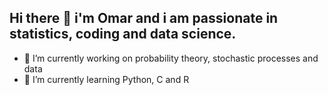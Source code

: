 ## Hi there 👋 i'm Omar and i am passionate in statistics, coding and data science.


- 🔭 I’m currently working on probability theory, stochastic processes and data
- 🌱 I’m currently learning Python, C and R
 
